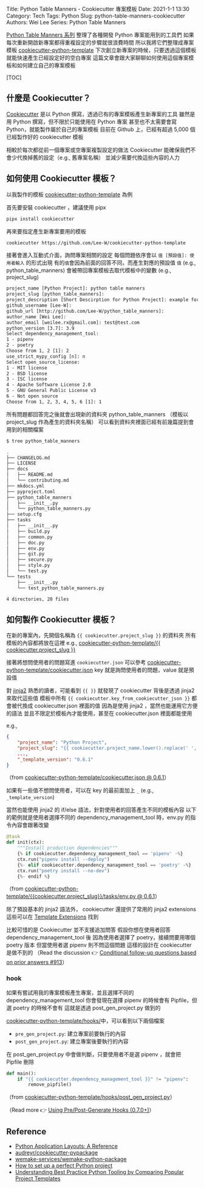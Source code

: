 Title: Python Table Manners - Cookiecutter 專案模板
Date: 2021-1-1 13:30
Category: Tech
Tags: Python
Slug: python-table-manners-cookiecutter
Authors: Wei Lee
Series: Python Table Manners

[Python Table Manners 系列]({filename}/posts/article/2020/04-python-table-manners-series.md) 整理了各種開發 Python 專案能用到的工具們
如果每次重新開啟新專案都得重複設定的步驟就很浪費時間
所以我將它們整理成專案模板 [cookiecutter-python-template](https://github.com/Lee-W/cookiecutter-python-template)
下次創立新專案的時候，只要透過這個模板就能快速產生已經設定好的空白專案
這篇文章會跟大家聊聊如何使用這個專案模板和如何建立自己的專案模板

<!--more-->

[TOC]

## 什麼是 Cookiecutter？
[Cookiecutter](https://github.com/cookiecutter/cookiecutter) 是以 Python 撰寫，透過已有的專案模板產生新專案的工具
雖然是用 Python 撰寫，但不限於只能使用在 Python 專案
甚至也不太需要會寫 Python，就能製作屬於自己的專案模板
目前在 Github 上，已經有超過 5,000 個已經製作好的 cookiecutter 模板

相較於每次都從前一個專案或空專案複製設定的做法
Cookiecutter 能確保我們不會少代換掉舊的設定（e.g., 舊專案名稱）
並減少需要代換這些內容的人力

## 如何使用 Cookiecutter 模板？
以我製作的模板 [cookiecutter-python-template](https://github.com/Lee-W/cookiecutter-python-template) 為例

首先要安裝 cookiecutter ，建議使用 pipx

```sh
pipx install cookiecutter
```

再來要指定產生新專案要用的模板

```sh
cookiecutter https://github.com/Lee-W/cookiecutter-python-template
```

接著會進入互動式介面，詢問專案相關的設定
每個問題依序會以 `值 [預設值]: 使用者輸入` 的形式出現
有的`值`會因為前面的回答不同，而產生對應的預設值
`值` (e.g., python_table_manners) 會被帶回專案模板去取代模板中的變數 (e.g., project_slug)

```txt
project_name [Python Project]: python table manners
project_slug [python_table_manners]:
project_description [Short Descirption for Python Project]: example for cookiecutter template
github_username [Lee-W]:
github_url [http://github.com/Lee-W/python_table_manners]:
author_name [Wei Lee]:
author_email [weilee.rx@gmail.com]: test@test.com
python_version [3.7]: 3.9
Select dependency_management_tool:
1 - pipenv
2 - poetry
Choose from 1, 2 [1]: 2
use_strict_mypy_config [n]: n
Select open_source_license:
1 - MIT license
2 - BSD license
3 - ISC license
4 - Apache Software License 2.0
5 - GNU General Public License v3
6 - Not open source
Choose from 1, 2, 3, 4, 5, 6 [1]: 1
```

所有問題都回答完之後就會出現新的資料夾 python_table_manners
（模板以 project_slug 作為產生的資料夾名稱）
可以看到資料夾裡面已經有前幾篇提到會用到的相關檔案

```sh
$ tree python_table_manners

.
├── CHANGELOG.md
├── LICENSE
├── docs
│   ├── README.md
│   └── contributing.md
├── mkdocs.yml
├── pyproject.toml
├── python_table_manners
│   ├── __init__.py
│   └── python_table_manners.py
├── setup.cfg
├── tasks
│   ├── __init__.py
│   ├── build.py
│   ├── common.py
│   ├── doc.py
│   ├── env.py
│   ├── git.py
│   ├── secure.py
│   ├── style.py
│   └── test.py
└── tests
    ├── __init__.py
    └── test_python_table_manners.py

4 directories, 20 files
```

## 如何製作 Cookiecutter 模板？
在新的專案內，先開個名稱為 `{{ cookiecutter.project_slug }}` 的資料夾
所有模板的內容都將放在這裡
e.g., [cookiecutter-python-template/{{ cookiecutter.project_slug }}](https://github.com/Lee-W/cookiecutter-python-template/tree/0.6.1/%7B%7Bcookiecutter.project_slug%7D%7D)

接著將想問使用者的問題寫進 `cookiecutter.json`
可以參考 [cookiecutter-python-template/cookiecutter.json](https://github.com/Lee-W/cookiecutter-python-template/blob/0.6.1/cookiecutter.json)
key 就是詢問使用者的問題，value 就是預設值

對 [jinja2](https://jinja.palletsprojects.com/en/2.11.x/) 熟悉的讀者，可能看到 `{{ }}` 就發現了
cookiecutter 背後是透過 jinja2 來取代這些值
模板中所有 `{{ cookiecutter.key_from_cookiecutter_json }}` 都會被代換成 cookiecutter.json 裡面的值
因為是使用 jinja2 ，當然也能運用它方便的語法
並且不限定於模板內才能使用，甚至在 cookiecutter.json 裡面都能使用

e.g.,

```json
{
    "project_name": "Python Project",
    "project_slug": "{{ cookiecutter.project_name.lower().replace(' ', '_').replace('-', '_') }}",
    ...,
    "_template_version": "0.6.1"
}
```

（from [cookiecutter-python-template/cookiecutter.json @ 0.6.1](https://github.com/Lee-W/cookiecutter-python-template/blob/0.6.1/cookiecutter.json)）

如果有一些值不想問使用者，可以在 key 的最前面加上 `_`
(e.g., `_template_version`)

當然也能使用 jinja2 的 if/else 語法，針對使用者的回答產生不同的模板內容
以下的範例就是使用者選擇不同的 dependency_management_tool 時，env.py 的指令內容會跟著改變

```python
@task
def init(ctx):
    """Install production dependencies"""
    {% if cookiecutter.dependency_management_tool == 'pipenv' -%}
    ctx.run("pipenv install --deploy")
    {%- elif cookiecutter.dependency_management_tool == 'poetry' -%}
    ctx.run("poetry install --no-dev")
    {%- endif %}
```

（from [cookiecutter-python-template/{{cookiecutter.project_slug}}/tasks/env.py @ 0.6.1](https://github.com/Lee-W/cookiecutter-python-template/blob/0.6.1/%7B%7Bcookiecutter.project_slug%7D%7D/tasks/env.py#L18)）

除了預設基本的 jinja2 語法外， cookiecutter 還提供了常用的 jinja2 extensions
這些可以在 [Template Extensions](https://cookiecutter.readthedocs.io/en/latest/advanced/hooks.html) 找到

比較可惜的是 Cookiecutter 並不支援追加問答
假設你想在使用者回答 dependency_management_tool 後
因為使用者選擇了 poetry，接續問要用哪個 poetry 版本
但當使用者選 pipenv 則不問這個問題
這樣的設計在 cookiecutter 是做不到的
（Read the discussion 👉 [Conditional follow-up questions based on prior answers #913](https://github.com/cookiecutter/cookiecutter/issues/913#issuecomment-286571701)）

### hook
如果有嘗試用我的專案模板產生專案，並且選擇不同的 dependency_management_tool
你會發現在選擇 pipenv 的時候會有 Pipfile，但選 poetry 的時候不會有
這就是透過 post_gen_project.py 做到的

[cookiecutter-python-template/hooks/](https://github.com/Lee-W/cookiecutter-python-template/tree/0.6.1/hooks)中，可以看到以下兩個檔案

* `pre_gen_project.py`: 建立專案前要執行的內容
* `post_gen_project.py`: 建立專案後要執行的內容

在 post_gen_project.py 中會做判斷，只要使用者不是選 pipenv ，就會把 Pipfile 刪除

```python
def main():
    if "{{ cookiecutter.dependency_management_tool }}" != "pipenv":
        remove_pipfile()
```

（from [cookiecutter-python-template/hooks/post_gen_project.py](https://github.com/Lee-W/cookiecutter-python-template/blob/0.6.1/hooks/post_gen_project.py#L8)）

（Read more 👉 [Using Pre/Post-Generate Hooks (0.7.0+)](https://cookiecutter.readthedocs.io/en/latest/advanced/hooks.html)）

## Reference
* [Python Application Layouts: A Reference](https://realpython.com/python-application-layouts/)
* [audreyr/cookiecutter-pypackage](https://github.com/audreyr/cookiecutter-pypackage)
* [wemake-services/wemake-python-package](https://github.com/wemake-services/wemake-python-package)
* [How to set up a perfect Python project](https://sourcery.ai/blog/python-best-practices/)
* [Understanding Best Practice Python Tooling by Comparing Popular Project Templates](https://medium.com/better-programming/understanding-best-practice-python-tooling-by-comparing-popular-project-templates-6eba49229106)
